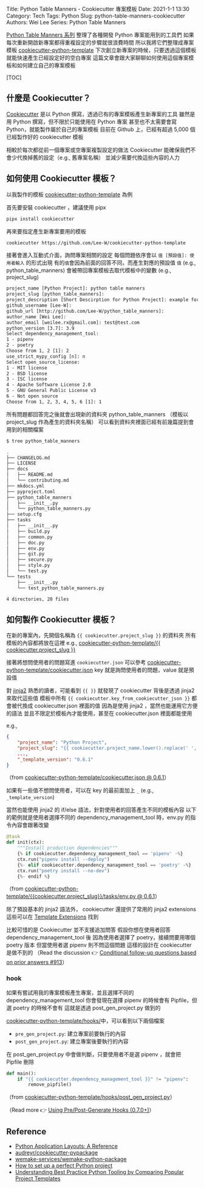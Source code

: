 Title: Python Table Manners - Cookiecutter 專案模板
Date: 2021-1-1 13:30
Category: Tech
Tags: Python
Slug: python-table-manners-cookiecutter
Authors: Wei Lee
Series: Python Table Manners

[Python Table Manners 系列]({filename}/posts/article/2020/04-python-table-manners-series.md) 整理了各種開發 Python 專案能用到的工具們
如果每次重新開啟新專案都得重複設定的步驟就很浪費時間
所以我將它們整理成專案模板 [cookiecutter-python-template](https://github.com/Lee-W/cookiecutter-python-template)
下次創立新專案的時候，只要透過這個模板就能快速產生已經設定好的空白專案
這篇文章會跟大家聊聊如何使用這個專案模板和如何建立自己的專案模板

<!--more-->

[TOC]

## 什麼是 Cookiecutter？
[Cookiecutter](https://github.com/cookiecutter/cookiecutter) 是以 Python 撰寫，透過已有的專案模板產生新專案的工具
雖然是用 Python 撰寫，但不限於只能使用在 Python 專案
甚至也不太需要會寫 Python，就能製作屬於自己的專案模板
目前在 Github 上，已經有超過 5,000 個已經製作好的 cookiecutter 模板

相較於每次都從前一個專案或空專案複製設定的做法
Cookiecutter 能確保我們不會少代換掉舊的設定（e.g., 舊專案名稱）
並減少需要代換這些內容的人力

## 如何使用 Cookiecutter 模板？
以我製作的模板 [cookiecutter-python-template](https://github.com/Lee-W/cookiecutter-python-template) 為例

首先要安裝 cookiecutter ，建議使用 pipx

```sh
pipx install cookiecutter
```

再來要指定產生新專案要用的模板

```sh
cookiecutter https://github.com/Lee-W/cookiecutter-python-template
```

接著會進入互動式介面，詢問專案相關的設定
每個問題依序會以 `值 [預設值]: 使用者輸入` 的形式出現
有的`值`會因為前面的回答不同，而產生對應的預設值
`值` (e.g., python_table_manners) 會被帶回專案模板去取代模板中的變數 (e.g., project_slug)

```txt
project_name [Python Project]: python table manners
project_slug [python_table_manners]:
project_description [Short Descirption for Python Project]: example for cookiecutter template
github_username [Lee-W]:
github_url [http://github.com/Lee-W/python_table_manners]:
author_name [Wei Lee]:
author_email [weilee.rx@gmail.com]: test@test.com
python_version [3.7]: 3.9
Select dependency_management_tool:
1 - pipenv
2 - poetry
Choose from 1, 2 [1]: 2
use_strict_mypy_config [n]: n
Select open_source_license:
1 - MIT license
2 - BSD license
3 - ISC license
4 - Apache Software License 2.0
5 - GNU General Public License v3
6 - Not open source
Choose from 1, 2, 3, 4, 5, 6 [1]: 1
```

所有問題都回答完之後就會出現新的資料夾 python_table_manners
（模板以 project_slug 作為產生的資料夾名稱）
可以看到資料夾裡面已經有前幾篇提到會用到的相關檔案

```sh
$ tree python_table_manners

.
├── CHANGELOG.md
├── LICENSE
├── docs
│   ├── README.md
│   └── contributing.md
├── mkdocs.yml
├── pyproject.toml
├── python_table_manners
│   ├── __init__.py
│   └── python_table_manners.py
├── setup.cfg
├── tasks
│   ├── __init__.py
│   ├── build.py
│   ├── common.py
│   ├── doc.py
│   ├── env.py
│   ├── git.py
│   ├── secure.py
│   ├── style.py
│   └── test.py
└── tests
    ├── __init__.py
    └── test_python_table_manners.py

4 directories, 20 files
```

## 如何製作 Cookiecutter 模板？
在新的專案內，先開個名稱為 `{{ cookiecutter.project_slug }}` 的資料夾
所有模板的內容都將放在這裡
e.g., [cookiecutter-python-template/{{ cookiecutter.project_slug }}](https://github.com/Lee-W/cookiecutter-python-template/tree/0.6.1/%7B%7Bcookiecutter.project_slug%7D%7D)

接著將想問使用者的問題寫進 `cookiecutter.json`
可以參考 [cookiecutter-python-template/cookiecutter.json](https://github.com/Lee-W/cookiecutter-python-template/blob/0.6.1/cookiecutter.json)
key 就是詢問使用者的問題，value 就是預設值

對 [jinja2](https://jinja.palletsprojects.com/en/2.11.x/) 熟悉的讀者，可能看到 `{{ }}` 就發現了
cookiecutter 背後是透過 jinja2 來取代這些值
模板中所有 `{{ cookiecutter.key_from_cookiecutter_json }}` 都會被代換成 cookiecutter.json 裡面的值
因為是使用 jinja2 ，當然也能運用它方便的語法
並且不限定於模板內才能使用，甚至在 cookiecutter.json 裡面都能使用

e.g.,

```json
{
    "project_name": "Python Project",
    "project_slug": "{{ cookiecutter.project_name.lower().replace(' ', '_').replace('-', '_') }}",
    ...,
    "_template_version": "0.6.1"
}
```

（from [cookiecutter-python-template/cookiecutter.json @ 0.6.1](https://github.com/Lee-W/cookiecutter-python-template/blob/0.6.1/cookiecutter.json)）

如果有一些值不想問使用者，可以在 key 的最前面加上 `_`
(e.g., `_template_version`)

當然也能使用 jinja2 的 if/else 語法，針對使用者的回答產生不同的模板內容
以下的範例就是使用者選擇不同的 dependency_management_tool 時，env.py 的指令內容會跟著改變

```python
@task
def init(ctx):
    """Install production dependencies"""
    {% if cookiecutter.dependency_management_tool == 'pipenv' -%}
    ctx.run("pipenv install --deploy")
    {%- elif cookiecutter.dependency_management_tool == 'poetry' -%}
    ctx.run("poetry install --no-dev")
    {%- endif %}
```

（from [cookiecutter-python-template/{{cookiecutter.project_slug}}/tasks/env.py @ 0.6.1](https://github.com/Lee-W/cookiecutter-python-template/blob/0.6.1/%7B%7Bcookiecutter.project_slug%7D%7D/tasks/env.py#L18)）

除了預設基本的 jinja2 語法外， cookiecutter 還提供了常用的 jinja2 extensions
這些可以在 [Template Extensions](https://cookiecutter.readthedocs.io/en/latest/advanced/hooks.html) 找到

比較可惜的是 Cookiecutter 並不支援追加問答
假設你想在使用者回答 dependency_management_tool 後
因為使用者選擇了 poetry，接續問要用哪個 poetry 版本
但當使用者選 pipenv 則不問這個問題
這樣的設計在 cookiecutter 是做不到的
（Read the discussion 👉 [Conditional follow-up questions based on prior answers #913](https://github.com/cookiecutter/cookiecutter/issues/913#issuecomment-286571701)）

### hook
如果有嘗試用我的專案模板產生專案，並且選擇不同的 dependency_management_tool
你會發現在選擇 pipenv 的時候會有 Pipfile，但選 poetry 的時候不會有
這就是透過 post_gen_project.py 做到的

[cookiecutter-python-template/hooks/](https://github.com/Lee-W/cookiecutter-python-template/tree/0.6.1/hooks)中，可以看到以下兩個檔案

* `pre_gen_project.py`: 建立專案前要執行的內容
* `post_gen_project.py`: 建立專案後要執行的內容

在 post_gen_project.py 中會做判斷，只要使用者不是選 pipenv ，就會把 Pipfile 刪除

```python
def main():
    if "{{ cookiecutter.dependency_management_tool }}" != "pipenv":
        remove_pipfile()
```

（from [cookiecutter-python-template/hooks/post_gen_project.py](https://github.com/Lee-W/cookiecutter-python-template/blob/0.6.1/hooks/post_gen_project.py#L8)）

（Read more 👉 [Using Pre/Post-Generate Hooks (0.7.0+)](https://cookiecutter.readthedocs.io/en/latest/advanced/hooks.html)）

## Reference
* [Python Application Layouts: A Reference](https://realpython.com/python-application-layouts/)
* [audreyr/cookiecutter-pypackage](https://github.com/audreyr/cookiecutter-pypackage)
* [wemake-services/wemake-python-package](https://github.com/wemake-services/wemake-python-package)
* [How to set up a perfect Python project](https://sourcery.ai/blog/python-best-practices/)
* [Understanding Best Practice Python Tooling by Comparing Popular Project Templates](https://medium.com/better-programming/understanding-best-practice-python-tooling-by-comparing-popular-project-templates-6eba49229106)
